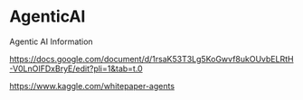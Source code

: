 # AgenticAI
Agentic AI Information

https://docs.google.com/document/d/1rsaK53T3Lg5KoGwvf8ukOUvbELRtH-V0LnOIFDxBryE/edit?pli=1&tab=t.0

https://www.kaggle.com/whitepaper-agents


